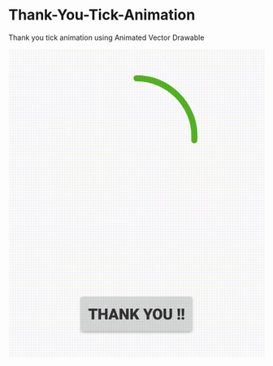 # Thank-You-Tick-Animation
Thank you tick animation using Animated Vector Drawable

![](https://github.com/gauravaggarwal93/Thank-You-Tick-Animation/blob/master/app/video.gif)
